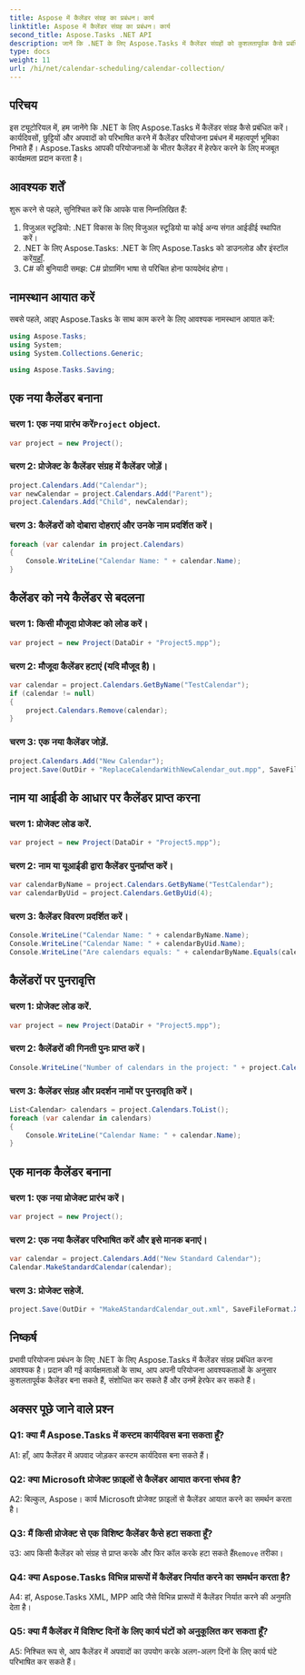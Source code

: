 ```yaml
---
title: Aspose में कैलेंडर संग्रह का प्रबंधन। कार्य
linktitle: Aspose में कैलेंडर संग्रह का प्रबंधन। कार्य
second_title: Aspose.Tasks .NET API
description: जानें कि .NET के लिए Aspose.Tasks में कैलेंडर संग्रहों को कुशलतापूर्वक कैसे प्रबंधित किया जाए। आसानी से कैलेंडर बनाएं, संशोधित करें और उनमें हेरफेर करें।
type: docs
weight: 11
url: /hi/net/calendar-scheduling/calendar-collection/
---
```

## परिचय

इस ट्यूटोरियल में, हम जानेंगे कि .NET के लिए Aspose.Tasks में कैलेंडर संग्रह कैसे प्रबंधित करें। कार्यदिवसों, छुट्टियों और अपवादों को परिभाषित करने में कैलेंडर परियोजना प्रबंधन में महत्वपूर्ण भूमिका निभाते हैं। Aspose.Tasks आपकी परियोजनाओं के भीतर कैलेंडर में हेरफेर करने के लिए मजबूत कार्यक्षमता प्रदान करता है।

## आवश्यक शर्तें

शुरू करने से पहले, सुनिश्चित करें कि आपके पास निम्नलिखित हैं:

1. विजुअल स्टूडियो: .NET विकास के लिए विजुअल स्टूडियो या कोई अन्य संगत आईडीई स्थापित करें।
2.  .NET के लिए Aspose.Tasks: .NET के लिए Aspose.Tasks को डाउनलोड और इंस्टॉल करें[यहाँ](https://releases.aspose.com/tasks/net/).
3. C# की बुनियादी समझ: C# प्रोग्रामिंग भाषा से परिचित होना फायदेमंद होगा।

## नामस्थान आयात करें

सबसे पहले, आइए Aspose.Tasks के साथ काम करने के लिए आवश्यक नामस्थान आयात करें:

```csharp
using Aspose.Tasks;
using System;
using System.Collections.Generic;

using Aspose.Tasks.Saving;

```

## एक नया कैलेंडर बनाना

###  चरण 1: एक नया प्रारंभ करें`Project` object.
```csharp
var project = new Project();
```

### चरण 2: प्रोजेक्ट के कैलेंडर संग्रह में कैलेंडर जोड़ें।
```csharp
project.Calendars.Add("Calendar");
var newCalendar = project.Calendars.Add("Parent");
project.Calendars.Add("Child", newCalendar);
```

### चरण 3: कैलेंडरों को दोबारा दोहराएं और उनके नाम प्रदर्शित करें।
```csharp
foreach (var calendar in project.Calendars)
{
    Console.WriteLine("Calendar Name: " + calendar.Name);
}
```

## कैलेंडर को नये कैलेंडर से बदलना

### चरण 1: किसी मौजूदा प्रोजेक्ट को लोड करें।
```csharp
var project = new Project(DataDir + "Project5.mpp");
```

### चरण 2: मौजूदा कैलेंडर हटाएं (यदि मौजूद है)।
```csharp
var calendar = project.Calendars.GetByName("TestCalendar");
if (calendar != null)
{
    project.Calendars.Remove(calendar);
}
```

### चरण 3: एक नया कैलेंडर जोड़ें.
```csharp
project.Calendars.Add("New Calendar");
project.Save(OutDir + "ReplaceCalendarWithNewCalendar_out.mpp", SaveFileFormat.Mpp);
```

## नाम या आईडी के आधार पर कैलेंडर प्राप्त करना

### चरण 1: प्रोजेक्ट लोड करें.
```csharp
var project = new Project(DataDir + "Project5.mpp");
```

### चरण 2: नाम या यूआईडी द्वारा कैलेंडर पुनर्प्राप्त करें।
```csharp
var calendarByName = project.Calendars.GetByName("TestCalendar");
var calendarByUid = project.Calendars.GetByUid(4);
```

### चरण 3: कैलेंडर विवरण प्रदर्शित करें।
```csharp
Console.WriteLine("Calendar Name: " + calendarByName.Name);
Console.WriteLine("Calendar Name: " + calendarByUid.Name);
Console.WriteLine("Are calendars equals: " + calendarByName.Equals(calendarByUid));
```

## कैलेंडरों पर पुनरावृत्ति

### चरण 1: प्रोजेक्ट लोड करें.
```csharp
var project = new Project(DataDir + "Project5.mpp");
```

### चरण 2: कैलेंडरों की गिनती पुनः प्राप्त करें।
```csharp
Console.WriteLine("Number of calendars in the project: " + project.Calendars.Count);
```

### चरण 3: कैलेंडर संग्रह और प्रदर्शन नामों पर पुनरावृति करें।
```csharp
List<Calendar> calendars = project.Calendars.ToList();
foreach (var calendar in calendars)
{
    Console.WriteLine("Calendar Name: " + calendar.Name);
}
```

## एक मानक कैलेंडर बनाना

### चरण 1: एक नया प्रोजेक्ट प्रारंभ करें।
```csharp
var project = new Project();
```

### चरण 2: एक नया कैलेंडर परिभाषित करें और इसे मानक बनाएं।
```csharp
var calendar = project.Calendars.Add("New Standard Calendar");
Calendar.MakeStandardCalendar(calendar);
```

### चरण 3: प्रोजेक्ट सहेजें.
```csharp
project.Save(OutDir + "MakeAStandardCalendar_out.xml", SaveFileFormat.Xml);
```

## निष्कर्ष

प्रभावी परियोजना प्रबंधन के लिए .NET के लिए Aspose.Tasks में कैलेंडर संग्रह प्रबंधित करना आवश्यक है। प्रदान की गई कार्यक्षमताओं के साथ, आप अपनी परियोजना आवश्यकताओं के अनुसार कुशलतापूर्वक कैलेंडर बना सकते हैं, संशोधित कर सकते हैं और उनमें हेरफेर कर सकते हैं।

## अक्सर पूछे जाने वाले प्रश्न

### Q1: क्या मैं Aspose.Tasks में कस्टम कार्यदिवस बना सकता हूँ?

A1: हाँ, आप कैलेंडर में अपवाद जोड़कर कस्टम कार्यदिवस बना सकते हैं।

### Q2: क्या Microsoft प्रोजेक्ट फ़ाइलों से कैलेंडर आयात करना संभव है?

A2: बिल्कुल, Aspose। कार्य Microsoft प्रोजेक्ट फ़ाइलों से कैलेंडर आयात करने का समर्थन करता है।

### Q3: मैं किसी प्रोजेक्ट से एक विशिष्ट कैलेंडर कैसे हटा सकता हूँ?

उ3: आप किसी कैलेंडर को संग्रह से प्राप्त करके और फिर कॉल करके हटा सकते हैं`Remove` तरीका।

### Q4: क्या Aspose.Tasks विभिन्न प्रारूपों में कैलेंडर निर्यात करने का समर्थन करता है?

A4: हां, Aspose.Tasks XML, MPP आदि जैसे विभिन्न प्रारूपों में कैलेंडर निर्यात करने की अनुमति देता है।

### Q5: क्या मैं कैलेंडर में विशिष्ट दिनों के लिए कार्य घंटों को अनुकूलित कर सकता हूँ?

A5: निश्चित रूप से, आप कैलेंडर में अपवादों का उपयोग करके अलग-अलग दिनों के लिए कार्य घंटे परिभाषित कर सकते हैं।